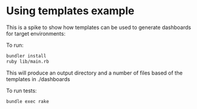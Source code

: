 # Using templates example

This is a spike to show how templates can be used to generate dashboards for
target environments:

To run:

```bash
bundler install
ruby lib/main.rb
```

This will produce an output directory and a number of files based of the
templates in ./dashboards

To run tests:

```bash
bundle exec rake
```
